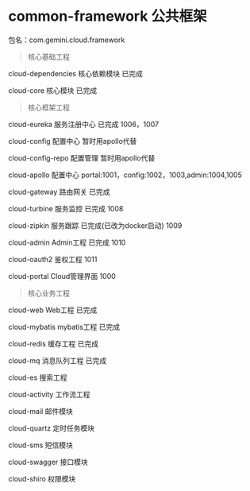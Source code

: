 # common-framework  公共框架

包名：com.gemini.cloud.framework

> 核心基础工程

cloud-dependencies  核心依赖模块        已完成

cloud-core          核心模块            已完成

> 核心框架工程

cloud-eureka        服务注册中心        已完成               1006，1007

cloud-config        配置中心            暂时用apollo代替

cloud-config-repo   配置管理            暂时用apollo代替

cloud-apollo        配置中心                                 portal:1001，config:1002，1003,admin:1004,1005

cloud-gateway       路由网关            已完成               

cloud-turbine       服务监控            已完成               1008

cloud-zipkin        服务跟踪            已完成(已改为docker启动)    1009

cloud-admin         Admin工程           已完成               1010

cloud-oauth2        鉴权工程                                 1011

cloud-portal        Cloud管理界面                            1000

> 核心业务工程

cloud-web           Web工程             已完成

cloud-mybatis       mybatis工程         已完成

cloud-redis         缓存工程            已完成

cloud-mq            消息队列工程        已完成

cloud-es            搜索工程

cloud-activity      工作流工程

cloud-mail          邮件模块

cloud-quartz        定时任务模块

cloud-sms           短信模块

cloud-swagger       接口模块

cloud-shiro         权限模块